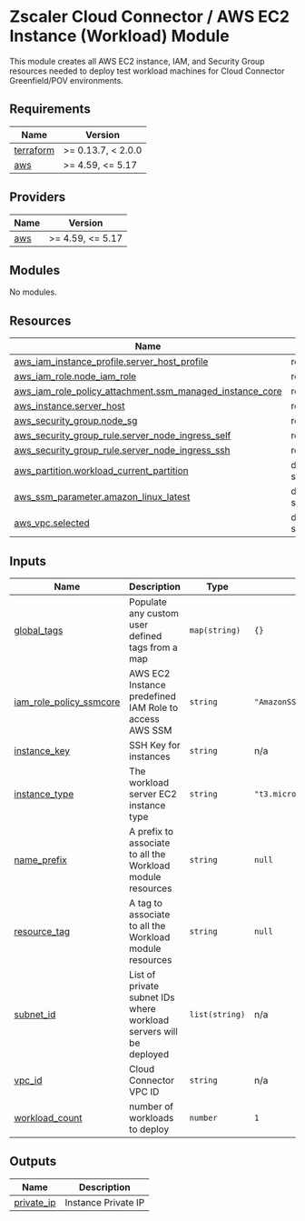 # Zscaler Cloud Connector / AWS EC2 Instance (Workload) Module

This module creates all AWS EC2 instance, IAM, and Security Group resources needed to deploy test workload machines for Cloud Connector Greenfield/POV environments.

<!-- BEGINNING OF PRE-COMMIT-TERRAFORM DOCS HOOK -->
## Requirements

| Name | Version |
|------|---------|
| <a name="requirement_terraform"></a> [terraform](#requirement\_terraform) | >= 0.13.7, < 2.0.0 |
| <a name="requirement_aws"></a> [aws](#requirement\_aws) | >= 4.59, <= 5.17 |

## Providers

| Name | Version |
|------|---------|
| <a name="provider_aws"></a> [aws](#provider\_aws) | >= 4.59, <= 5.17 |

## Modules

No modules.

## Resources

| Name | Type |
|------|------|
| [aws_iam_instance_profile.server_host_profile](https://registry.terraform.io/providers/hashicorp/aws/latest/docs/resources/iam_instance_profile) | resource |
| [aws_iam_role.node_iam_role](https://registry.terraform.io/providers/hashicorp/aws/latest/docs/resources/iam_role) | resource |
| [aws_iam_role_policy_attachment.ssm_managed_instance_core](https://registry.terraform.io/providers/hashicorp/aws/latest/docs/resources/iam_role_policy_attachment) | resource |
| [aws_instance.server_host](https://registry.terraform.io/providers/hashicorp/aws/latest/docs/resources/instance) | resource |
| [aws_security_group.node_sg](https://registry.terraform.io/providers/hashicorp/aws/latest/docs/resources/security_group) | resource |
| [aws_security_group_rule.server_node_ingress_self](https://registry.terraform.io/providers/hashicorp/aws/latest/docs/resources/security_group_rule) | resource |
| [aws_security_group_rule.server_node_ingress_ssh](https://registry.terraform.io/providers/hashicorp/aws/latest/docs/resources/security_group_rule) | resource |
| [aws_partition.workload_current_partition](https://registry.terraform.io/providers/hashicorp/aws/latest/docs/data-sources/partition) | data source |
| [aws_ssm_parameter.amazon_linux_latest](https://registry.terraform.io/providers/hashicorp/aws/latest/docs/data-sources/ssm_parameter) | data source |
| [aws_vpc.selected](https://registry.terraform.io/providers/hashicorp/aws/latest/docs/data-sources/vpc) | data source |

## Inputs

| Name | Description | Type | Default | Required |
|------|-------------|------|---------|:--------:|
| <a name="input_global_tags"></a> [global\_tags](#input\_global\_tags) | Populate any custom user defined tags from a map | `map(string)` | `{}` | no |
| <a name="input_iam_role_policy_ssmcore"></a> [iam\_role\_policy\_ssmcore](#input\_iam\_role\_policy\_ssmcore) | AWS EC2 Instance predefined IAM Role to access AWS SSM | `string` | `"AmazonSSMManagedInstanceCore"` | no |
| <a name="input_instance_key"></a> [instance\_key](#input\_instance\_key) | SSH Key for instances | `string` | n/a | yes |
| <a name="input_instance_type"></a> [instance\_type](#input\_instance\_type) | The workload server EC2 instance type | `string` | `"t3.micro"` | no |
| <a name="input_name_prefix"></a> [name\_prefix](#input\_name\_prefix) | A prefix to associate to all the Workload module resources | `string` | `null` | no |
| <a name="input_resource_tag"></a> [resource\_tag](#input\_resource\_tag) | A tag to associate to all the Workload module resources | `string` | `null` | no |
| <a name="input_subnet_id"></a> [subnet\_id](#input\_subnet\_id) | List of private subnet IDs where workload servers will be deployed | `list(string)` | n/a | yes |
| <a name="input_vpc_id"></a> [vpc\_id](#input\_vpc\_id) | Cloud Connector VPC ID | `string` | n/a | yes |
| <a name="input_workload_count"></a> [workload\_count](#input\_workload\_count) | number of workloads to deploy | `number` | `1` | no |

## Outputs

| Name | Description |
|------|-------------|
| <a name="output_private_ip"></a> [private\_ip](#output\_private\_ip) | Instance Private IP |
<!-- END OF PRE-COMMIT-TERRAFORM DOCS HOOK -->
